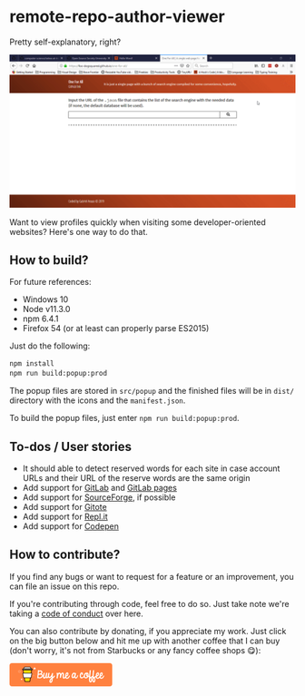 # remote-repo-author-viewer
Pretty self-explanatory, right?

![Demo of the app (pre-release)](./docs/assets/demo.gif)

Want to view profiles quickly when visiting some developer-oriented websites? Here's one way to do that.

## How to build?
For future references:
- Windows 10
- Node v11.3.0
- npm 6.4.1
- Firefox 54 (or at least can properly parse ES2015)

Just do the following:

```bash
npm install
npm run build:popup:prod
```

The popup files are stored in `src/popup` and the finished files will be in `dist/` directory with the icons and the `manifest.json`.

To build the popup files, just enter `npm run build:popup:prod`.

## To-dos / User stories
- It should able to detect reserved words for each site in case account URLs and their URL of the reserve words are the same origin
- Add support for [GitLab](https://gitlab.com) and [GitLab pages](https://about.gitlab.com/product/pages/)
- Add support for [SourceForge](http://sourceforge.net/), if possible
- Add support for [Gitote](https://gitote.in)
- Add support for [Repl.it](https://repl.it)
- Add support for [Codepen](https://codepen.io)

## How to contribute?
If you find any bugs or want to request for a feature or an improvement, you can file an issue on this repo.

If you're contributing through code, feel free to do so. Just take note we're taking a [code of conduct](./code-of-conduct.md) over here.

You can also contribute by donating, if you appreciate my work. Just click on the big button below and hit me up with another coffee that I can buy (don't worry, it's not from Starbucks or any fancy coffee shops 😋):

[![Buy Me A Coffee link](./docs/assets/button-orange.png)](buymeacoff.ee/foodogsquared)
